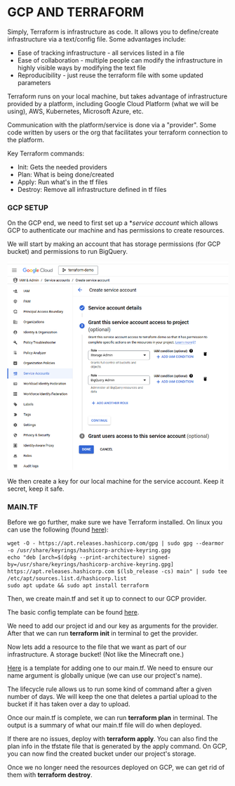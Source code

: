 # GCP AND TERRAFORM

Simply, Terraform is infrastructure as code. It allows you to define/create infrastructure via a text/config file. Some advantages include:

- Ease of tracking infrastructure - all services listed in a file
- Ease of collaboration - multiple people can modify the infrastructure in highly visible ways by modifying the text file
- Reproducibility - just reuse the terraform file with some updated parameters

Terraform runs on your local machine, but takes advantage of infrastructure provided by a platform, including Google Cloud Platform (what we will be using), AWS, Kubernetes, Microsoft Azure, etc.

Communication with the platform/service is done via a "provider". Some code written by users or the org that facilitates your terraform connection to the platform.

Key Terraform commands:

- Init: Gets the needed providers
- Plan: What is being done/created
- Apply: Run what's in the tf files
- Destroy: Remove all infrastructure defined in tf files

### GCP SETUP

On the GCP end, we need to first set up a **service account* which allows GCP to authenticate our machine and has permissions to create resources.

We will start by making an account that has storage permissions (for GCP bucket) and permissions to run BigQuery.

![Service Account Permissions](https://github.com/joeWatersDev/data-engineering-zoomcamp-2025/blob/main/week_1/1_terraform_gcp/gcp_service_account.PNG)

We then create a key for our local machine for the service account. Keep it secret, keep it safe.

### MAIN.TF

Before we go further, make sure we have Terraform installed. On linux you can use the following (found [here](https://developer.hashicorp.com/terraform/install)):

```
wget -O - https://apt.releases.hashicorp.com/gpg | sudo gpg --dearmor -o /usr/share/keyrings/hashicorp-archive-keyring.gpg
echo "deb [arch=$(dpkg --print-architecture) signed-by=/usr/share/keyrings/hashicorp-archive-keyring.gpg] https://apt.releases.hashicorp.com $(lsb_release -cs) main" | sudo tee /etc/apt/sources.list.d/hashicorp.list
sudo apt update && sudo apt install terraform
```

Then, we create main.tf and set it up to connect to our GCP provider.

The basic config template can be found [here](https://registry.terraform.io/providers/hashicorp/google/latest/docs/guides/getting_started).

We need to add our project id and our key as arguments for the provider. After that we can run **terraform init** in terminal to get the provider.

Now lets add a resource to the file that we want as part of our infrastructure. A storage bucket! (Not like the Minecraft one.)

[Here](https://registry.terraform.io/providers/hashicorp/google/latest/docs/resources/storage_bucket) is a template for adding one to our main.tf. We need to ensure our name argument is globally unique (we can use our project's name).

The lifecycle rule allows us to run some kind of command after a given number of days. We will keep the one that deletes a partial upload to the bucket if it has taken over a day to upload.

Once our main.tf is complete, we can run **terraform plan** in terminal. The output is a summary of what our main.tf file will do when deployed.

If there are no issues, deploy with **terraform apply**. You can also find the plan info in the tfstate file that is generated by the apply command. On GCP, you can now find the created bucket under our project's storage.

Once we no longer need the resources deployed on GCP, we can get rid of them with **terraform destroy**.